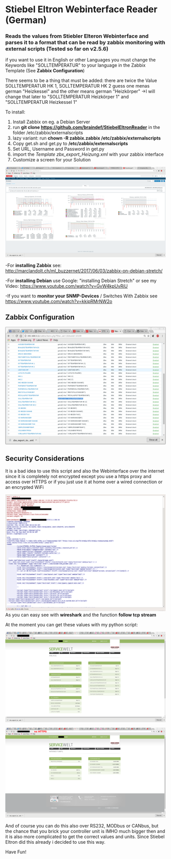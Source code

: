 # Stiebel Eltron Webinterface Reader (German)
### Reads the values from Stiebler Elteron Webinterface and parses it to a format that can be read by zabbix monitoring with external scripts (Tested so far on v2.5.6)
if you want to use it in English or other Languages you must change the Keywords like "SOLLTEMPERATUR" to your language in the Zabbix Template (See **Zabbix Configuration**)

There seems to be a thing that must be added:
there are twice the Value SOLLTEMPERATUR HK 1, SOLLTEMPERATUR HK 2
guess one menas german "Heizkessel" and the other means german "Heizkörper"
->I will change that later to "SOLLTEMPERATUR Heizkörper 1" and "SOLLTEMPERATUR Heizkessel 1"

To install:
1. Install Zabbix on eg. a Debian Server
2. run **git clone https://github.com/braindef/StiebelEltronReader** in the folder /etc/zabbix/externalscripts
3. lazy variant: run **chown -R zabbix.zabbix /etc/zabbix/externalscripts**
4. Copy get.sh and get.py to **/etc/zabbix/externalscripts**
5. Set URL, Username and Password in get.py
6. import the *Template zbx_export_Heizung.xml* with your zabbix interface
7. Customize a screen for your Solution

![alt text](https://raw.githubusercontent.com/braindef/StiebelEltronReader/master/AuwertungMitZabbix.png "Output")

-For **installing Zabbix** see: http://marclandolt.ch/ml_buzzernet/2017/06/03/zabbix-on-debian-stretch/

-For **installing Debian** use Google: "installing Debian Stretch" or see my Video: https://www.youtube.com/watch?v=GvW4kpUvRiU

-If you want to **monitor your SNMP-Devices** / Switches With Zabbix see https://www.youtube.com/watch?v=kkipRMrNW2o

## Zabbix Configuration

![alt text](https://raw.githubusercontent.com/braindef/StiebelEltronReader/master/zabbix.png "Output")

## Security Considerations

It is a bad idea to use this script and also the Webinterface over the internet since it is completely not encrypted except you use a https proxy and access over HTTPS or if you just use it at home over a wired connection or an encrypted WiFi

![alt text](https://raw.githubusercontent.com/braindef/StiebelEltronReader/master/password.png "password")
As you can easy see with **wireshark** and the function **follow tcp stream**

At the moment you can get these values with my python script:

![alt text](https://raw.githubusercontent.com/braindef/StiebelEltronReader/master/webinterface1.png "Webinterface 1")

![alt text](https://raw.githubusercontent.com/braindef/StiebelEltronReader/master/webinterface2.png "Webinterface 2")

And of course you can do this also over RS232, MODbus or CANbus, but the chance that you brick your controller unit is IMHO much bigger then and it is also more complicated to get the correct values and units. Since Stiebel Eltron did this already i decided to use this way.

Have Fun!
